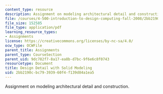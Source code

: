 ```yaml
---
content_type: resource
description: Assignment on modeling architectural detail and construction.
file: /courses/4-500-introduction-to-design-computing-fall-2008/2bb2190cbc79393960f4f139d84a1ea5_assn3.pdf
file_size: 152585
file_type: application/pdf
learning_resource_types:
- Assignments
license: https://creativecommons.org/licenses/by-nc-sa/4.0/
ocw_type: OCWFile
parent_title: Assignments
parent_type: CourseSection
parent_uid: 9dc782f7-8a17-ea8b-d7bc-9f6e6c8f0743
resourcetype: Document
title: Design Detail with Solid Modeling
uid: 2bb2190c-bc79-3939-60f4-f139d84a1ea5
---
```

Assignment on modeling architectural detail and construction.